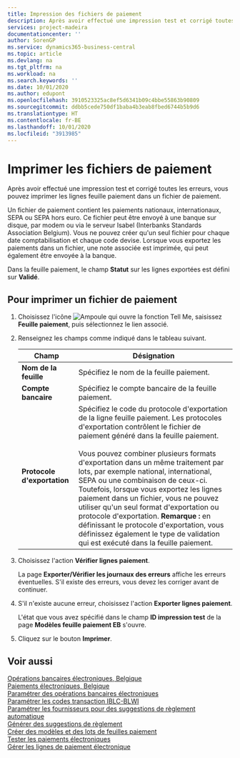 ```yaml
---
title: Impression des fichiers de paiement
description: Après avoir effectué une impression test et corrigé toutes les erreurs, vous pouvez imprimer les lignes feuille paiement dans un fichier de paiement.
services: project-madeira
documentationcenter: ''
author: SorenGP
ms.service: dynamics365-business-central
ms.topic: article
ms.devlang: na
ms.tgt_pltfrm: na
ms.workload: na
ms.search.keywords: ''
ms.date: 10/01/2020
ms.author: edupont
ms.openlocfilehash: 3910523325ac8ef5d6341b09c4bbe55863b90809
ms.sourcegitcommit: ddbb5cede750df1baba4b3eab8fbed6744b5b9d6
ms.translationtype: HT
ms.contentlocale: fr-BE
ms.lasthandoff: 10/01/2020
ms.locfileid: "3913985"
---
```

# <a name="print-payment-files"></a>Imprimer les fichiers de paiement
Après avoir effectué une impression test et corrigé toutes les erreurs, vous pouvez imprimer les lignes feuille paiement dans un fichier de paiement.  

Un fichier de paiement contient les paiements nationaux, internationaux, SEPA ou SEPA hors euro. Ce fichier peut être envoyé à une banque sur disque, par modem ou via le serveur Isabel (Interbanks Standards Association Belgium). Vous ne pouvez créer qu'un seul fichier pour chaque date comptabilisation et chaque code devise. Lorsque vous exportez les paiements dans un fichier, une note associée est imprimée, qui peut également être envoyée à la banque.  

Dans la feuille paiement, le champ **Statut** sur les lignes exportées est défini sur **Validé**.  

## <a name="to-print-a-payment-file"></a>Pour imprimer un fichier de paiement  

1.  Choisissez l'icône ![Ampoule qui ouvre la fonction Tell Me](../../media/ui-search/search_small.png "Dites-moi ce que vous voulez faire"), saisissez **Feuille paiement**, puis sélectionnez le lien associé.  
2.  Renseignez les champs comme indiqué dans le tableau suivant.  

    |Champ|Désignation|  
    |---------------------------------|---------------------------------------|  
    |**Nom de la feuille**|Spécifiez le nom de la feuille paiement.|  
    |**Compte bancaire**|Spécifiez le compte bancaire de la feuille paiement.|  
    |**Protocole d'exportation**|Spécifiez le code du protocole d'exportation de la ligne feuille paiement. Les protocoles d'exportation contrôlent le fichier de paiement généré dans la feuille paiement.<br /><br /> Vous pouvez combiner plusieurs formats d'exportation dans un même traitement par lots, par exemple national, international, SEPA ou une combinaison de ceux-ci. Toutefois, lorsque vous exportez les lignes paiement dans un fichier, vous ne pouvez utiliser qu'un seul format d'exportation ou protocole d'exportation. **Remarque :** en définissant le protocole d'exportation, vous définissez également le type de validation qui est exécuté dans la feuille paiement.|  

3.  Choisissez l'action **Vérifier lignes paiement**.

    La page **Exporter/Vérifier les journaux des erreurs** affiche les erreurs éventuelles. S'il existe des erreurs, vous devez les corriger avant de continuer.

4. S'il n'existe aucune erreur, choisissez l'action **Exporter lignes paiement**.  

    L'état que vous avez spécifié dans le champ **ID impression test** de la page **Modèles feuille paiement EB** s'ouvre.  

5.  Cliquez sur le bouton **Imprimer**.  

## <a name="see-also"></a>Voir aussi  
 [Opérations bancaires électroniques, Belgique](belgian-electronic-banking.md)   
 [Paiements électroniques, Belgique](belgian-electronic-payments.md)   
 [Paramétrer des opérations bancaires électroniques](how-to-set-up-electronic-banking.md)   
 [Paramétrer les codes transaction IBLC-BLWI](how-to-set-up-iblc-blwi-transaction-codes.md)   
 [Paramétrer les fournisseurs pour des suggestions de règlement automatique](how-to-set-up-vendors-for-automatic-payment-suggestions.md)   
 [Générer des suggestions de règlement](how-to-generate-payment-suggestions.md)   
 [Créer des modèles et des lots de feuilles paiement](how-to-create-payment-journal-templates-and-batches.md)   
 [Tester les paiements électroniques](how-to-test-electronic-payments.md)   
 [Gérer les lignes de paiement électronique](how-to-manage-electronic-payment-lines.md)
